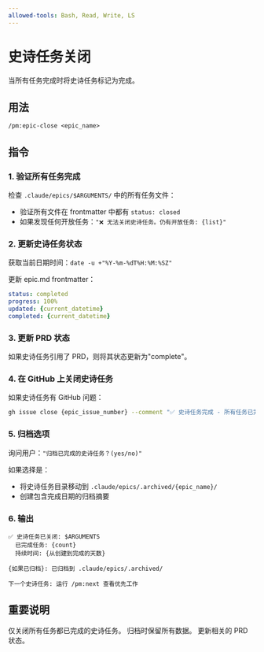 ```yaml
---
allowed-tools: Bash, Read, Write, LS
---
```


# 史诗任务关闭

当所有任务完成时将史诗任务标记为完成。

## 用法
```
/pm:epic-close <epic_name>
```

## 指令

### 1. 验证所有任务完成

检查 `.claude/epics/$ARGUMENTS/` 中的所有任务文件：
- 验证所有文件在 frontmatter 中都有 `status: closed`
- 如果发现任何开放任务：`"❌ 无法关闭史诗任务。仍有开放任务: {list}"`

### 2. 更新史诗任务状态

获取当前日期时间：`date -u +"%Y-%m-%dT%H:%M:%SZ"`

更新 epic.md frontmatter：
```yaml
status: completed
progress: 100%
updated: {current_datetime}
completed: {current_datetime}
```

### 3. 更新 PRD 状态

如果史诗任务引用了 PRD，则将其状态更新为"complete"。

### 4. 在 GitHub 上关闭史诗任务

如果史诗任务有 GitHub 问题：
```bash
gh issue close {epic_issue_number} --comment "✅ 史诗任务完成 - 所有任务已完成"
```

### 5. 归档选项

询问用户：`"归档已完成的史诗任务？(yes/no)"`

如果选择是：
- 将史诗任务目录移动到 `.claude/epics/.archived/{epic_name}/`
- 创建包含完成日期的归档摘要

### 6. 输出

```
✅ 史诗任务已关闭: $ARGUMENTS
  已完成任务: {count}
  持续时间: {从创建到完成的天数}
  
{如果已归档}: 已归档到 .claude/epics/.archived/

下一个史诗任务: 运行 /pm:next 查看优先工作
```

## 重要说明

仅关闭所有任务都已完成的史诗任务。
归档时保留所有数据。
更新相关的 PRD 状态。